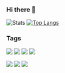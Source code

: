 ### Hi there 👋

![Stats](https://github-readme-stats.vercel.app/api?username=SimpliFly03&show_icons=true&theme=jolly&hide_title=true) [![Top Langs](https://github-readme-stats.vercel.app/api/top-langs/?username=SimpliFly03&layout=compact&theme=jolly)](https://github.com/anuraghazra/github-readme-stats)

### Tags
[![](https://img.shields.io/badge/Arch%20Linux-KDE-33aadd?style=flat-square&logo=arch-linux&logoColor=6cf)]()
[![](https://img.shields.io/badge/Ubuntu%20Server-18.04-E95420?style=flat-square&logo=ubuntu&logoColor=E95420)]()
[![](https://img.shields.io/badge/Windows-11-33aadd?style=flat-square&logo=windows&logoColor=6cf)]()
[![](https://img.shields.io/badge/Android-Q-3DDC84?style=flat-square&logo=Android&logoColor=3DDC84)]()

[![](https://img.shields.io/badge/Qemu-KVM-FF6600?style=flat-square&logo=qemu&logoColor=FF6600)]()
[![](https://img.shields.io/badge/Visual%20Studio-Code-33aadd?style=flat-square&logo=visual-studio-code&logoColor=6cf)]()
[![](https://img.shields.io/badge/Linux-Containers-333333?style=flat-square&logo=linuxcontainers&logoColor=333333)]()

<!--
**SimpliFly03/SimpliFly03** is a ✨ _special_ ✨ repository because its `README.md` (this file) appears on your GitHub profile.

Here are some ideas to get you started:

- 🔭 I’m currently working on ...
- 🌱 I’m currently learning ...
- 👯 I’m looking to collaborate on ...
- 🤔 I’m looking for help with ...
- 💬 Ask me about ...
- 📫 How to reach me: ...
- 😄 Pronouns: ...
- ⚡ Fun fact: ...
-->
